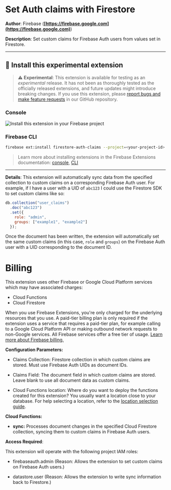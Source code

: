 # Set Auth claims with Firestore

**Author**: Firebase (**[https://firebase.google.com](https://firebase.google.com)**)

**Description**: Set custom claims for Firebase Auth users from values set in Firestore.

---

## 🧩 Install this experimental extension

> ⚠️ **Experimental**: This extension is available for testing as an _experimental_ release. It has not been as thoroughly tested as the officially released extensions, and future updates might introduce breaking changes. If you use this extension, please [report bugs and make feature requests](https://github.com/firebase/experimental-extensions/issues/new/choose) in our GitHub repository.

### Console

![Install this extension in your Firebase project](../../install-extension.png?raw=true "Install this extension in your Firebase project")

### Firebase CLI

```bash
firebase ext:install firestore-auth-claims --project=<your-project-id>
```

> Learn more about installing extensions in the Firebase Extensions documentation: [console](https://firebase.google.com/docs/extensions/install-extensions?platform=console), [CLI](https://firebase.google.com/docs/extensions/install-extensions?platform=cli)

---

**Details**: This extension will automatically sync data from the specified collection to custom claims on a corresponding Firebase Auth user. For example, if I have a user with a UID of `abc123` I could use the Firestore SDK to set custom claims like so:

```js
db.collection("user_claims")
  .doc("abc123")
  .set({
    role: "admin",
    groups: ["example1", "example2"]
  });
```

Once the document has been written, the extension will automatically set the same custom claims (in this case, `role` and `groups`) on the Firebase Auth user with a UID corresponding to the document ID.

# Billing

This extension uses other Firebase or Google Cloud Platform services which may have associated charges:

<!-- List all products the extension interacts with -->

- Cloud Functions
- Cloud Firestore

When you use Firebase Extensions, you're only charged for the underlying resources that you use. A paid-tier billing plan is only required if the extension uses a service that requires a paid-tier plan, for example calling to a Google Cloud Platform API or making outbound network requests to non-Google services. All Firebase services offer a free tier of usage. [Learn more about Firebase billing.](https://firebase.google.com/pricing)

**Configuration Parameters:**

- Claims Collection: Firestore collection in which custom claims are stored. Must use Firebase Auth UIDs as document IDs.

- Claims Field: The document field in which custom claims are stored. Leave blank to use all document data as custom claims.

- Cloud Functions location: Where do you want to deploy the functions created for this extension? You usually want a location close to your database. For help selecting a location, refer to the [location selection guide](https://firebase.google.com/docs/functions/locations).

**Cloud Functions:**

- **sync:** Processes document changes in the specified Cloud Firestore collection, syncing them to custom claims in Firebase Auth users.

**Access Required**:

This extension will operate with the following project IAM roles:

- firebaseauth.admin (Reason: Allows the extension to set custom claims on Firebase Auth users.)

- datastore.user (Reason: Allows the extension to write sync information back to Firestore.)

